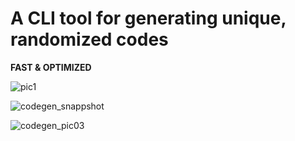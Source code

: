 # A CLI tool for generating unique, randomized codes

**FAST & OPTIMIZED**

![pic1](https://github.com/jamalkaksouri/code-generation/assets/12379287/91ebdf38-1c64-4d9a-89bd-48c6232fa031)

![codegen_snappshot](https://github.com/jamalkaksouri/code-generation/assets/12379287/c88cd87f-ff19-433a-9c8d-accd821d6b94)


![codegen_pic03](https://github.com/jamalkaksouri/code-generation/assets/12379287/77e6a4b5-19f1-4a86-9eef-9ec01dc35713)






